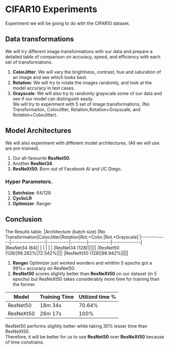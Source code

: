 # CIFAR10 Experiments
Experiment we will be going to do with the CIFAR10 dataset.
## Data transformations
We will try different image transformations with our data and prepare a detailed table of comparison on accuracy, speed, and efficiency with each set of transformations.
1. **ColorJitter**: We will vary the brightness, contrast, hue and saturation of an image and see which looks best.
2. **Rotation**: We will try to rotate the images randomly, and look at the model accuracy in test cases.
3. **Grayscale**: We will also try to randomly grayscale some of our data and see if our model can distinguish easily.\
We will try to experiment with 5 set of image transformations, (No Transformation, ColorJitter, Rotation,Rotation+Grayscale, and Rotation+ColorJitter).
## Model Architectures
We will also experiment with different model architectures. (All we will use are pre-trained).
1. Our all-favourite **ResNet50**.
3. Another **ResNet34**.
4. **ResNeXt50**: Born out of Facebook AI and UC Diego.

### Hyper Parameters.
1. **Batchsize**: 64/128
2. **CyclicLR**
3. **Optimizer**: Ranger

## Conclusion
The Results table.
|Architecture (batch size) |No Transformation|ColorJitter|Rotation|Rot.+Color.|Rot.+Grayscale|
|-------------|-----------------|-----------|--------|-----------|--------------|
|ResNet34 (64)|                 |           |        |           |              |
|ResNet34 (128)||||||
|ResNet50 (128)|99.282%|72.542%||||
|ResNeXt50 (128)|98.942%|||||

1. **Ranger** Optimizer just worked wonders and whithin 5 epochs got a 99%+ accuracy on ResNet50.
2. **ResNet50** scores slightly better than **ResNeXt50** on our dataset (in 5 epochs) but ResNeXt50 takes considerably more time for training than the former.

  |Model    |Training Time| Utilized time %|
  |---------|-------------|----------------|
  |ResNet50 |  18m 34s     |  70.64%       |
  |ResNeXt50|  26m 17s     |  100%         |
  
  ResNet50 performs slightly better while taking 30% lesser time than ResNeXt50.\
  Therefore, it will be better for us to use **ResNet50** over **ResNeXt50** because of time constrains.
